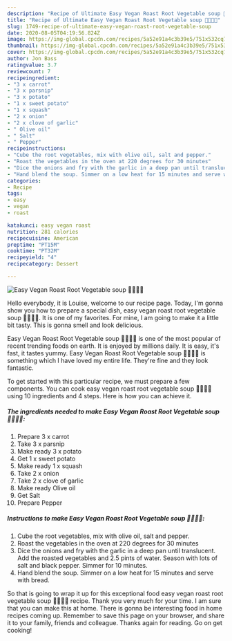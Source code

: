 ```yaml
---
description: "Recipe of Ultimate Easy Vegan Roast Root Vegetable soup 🥕🥔🧅🍠"
title: "Recipe of Ultimate Easy Vegan Roast Root Vegetable soup 🥕🥔🧅🍠"
slug: 1749-recipe-of-ultimate-easy-vegan-roast-root-vegetable-soup
date: 2020-08-05T04:19:56.824Z
image: https://img-global.cpcdn.com/recipes/5a52e91a4c3b39e5/751x532cq70/easy-vegan-roast-root-vegetable-soup-🥕🥔🧅🍠-recipe-main-photo.jpg
thumbnail: https://img-global.cpcdn.com/recipes/5a52e91a4c3b39e5/751x532cq70/easy-vegan-roast-root-vegetable-soup-🥕🥔🧅🍠-recipe-main-photo.jpg
cover: https://img-global.cpcdn.com/recipes/5a52e91a4c3b39e5/751x532cq70/easy-vegan-roast-root-vegetable-soup-🥕🥔🧅🍠-recipe-main-photo.jpg
author: Jon Bass
ratingvalue: 3.7
reviewcount: 7
recipeingredient:
- "3 x carrot"
- "3 x parsnip"
- "3 x potato"
- "1 x sweet potato"
- "1 x squash"
- "2 x onion"
- "2 x clove of garlic"
- " Olive oil"
- " Salt"
- " Pepper"
recipeinstructions:
- "Cube the root vegetables, mix with olive oil, salt and pepper."
- "Roast the vegetables in the oven at 220 degrees for 30 minutes"
- "Dice the onions and fry with the garlic in a deep pan until translucent. Add the roasted vegetables and 2.5 pints of water. Season with lots of salt and black pepper. Simmer for 10 minutes."
- "Hand blend the soup. Simmer on a low heat for 15 minutes and serve with bread."
categories:
- Recipe
tags:
- easy
- vegan
- roast

katakunci: easy vegan roast 
nutrition: 281 calories
recipecuisine: American
preptime: "PT15M"
cooktime: "PT32M"
recipeyield: "4"
recipecategory: Dessert

---
```



![Easy Vegan Roast Root Vegetable soup 🥕🥔🧅🍠](https://img-global.cpcdn.com/recipes/5a52e91a4c3b39e5/751x532cq70/easy-vegan-roast-root-vegetable-soup-🥕🥔🧅🍠-recipe-main-photo.jpg)

Hello everybody, it is Louise, welcome to our recipe page. Today, I'm gonna show you how to prepare a special dish, easy vegan roast root vegetable soup 🥕🥔🧅🍠. It is one of my favorites. For mine, I am going to make it a little bit tasty. This is gonna smell and look delicious.

Easy Vegan Roast Root Vegetable soup 🥕🥔🧅🍠 is one of the most popular of recent trending foods on earth. It is enjoyed by millions daily. It is easy, it's fast, it tastes yummy. Easy Vegan Roast Root Vegetable soup 🥕🥔🧅🍠 is something which I have loved my entire life. They're fine and they look fantastic.




To get started with this particular recipe, we must prepare a few components. You can cook easy vegan roast root vegetable soup 🥕🥔🧅🍠 using 10 ingredients and 4 steps. Here is how you can achieve it.

<!--inarticleads1-->

##### The ingredients needed to make Easy Vegan Roast Root Vegetable soup 🥕🥔🧅🍠:

1. Prepare 3 x carrot
1. Take 3 x parsnip
1. Make ready 3 x potato
1. Get 1 x sweet potato
1. Make ready 1 x squash
1. Take 2 x onion
1. Take 2 x clove of garlic
1. Make ready  Olive oil
1. Get  Salt
1. Prepare  Pepper




<!--inarticleads2-->

##### Instructions to make Easy Vegan Roast Root Vegetable soup 🥕🥔🧅🍠:

1. Cube the root vegetables, mix with olive oil, salt and pepper.
1. Roast the vegetables in the oven at 220 degrees for 30 minutes
1. Dice the onions and fry with the garlic in a deep pan until translucent. Add the roasted vegetables and 2.5 pints of water. Season with lots of salt and black pepper. Simmer for 10 minutes.
1. Hand blend the soup. Simmer on a low heat for 15 minutes and serve with bread.




So that is going to wrap it up for this exceptional food easy vegan roast root vegetable soup 🥕🥔🧅🍠 recipe. Thank you very much for your time. I am sure that you can make this at home. There is gonna be interesting food in home recipes coming up. Remember to save this page on your browser, and share it to your family, friends and colleague. Thanks again for reading. Go on get cooking!
